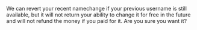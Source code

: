 We can revert your recent namechange if your previous username is still available, but it will not return your ability to change it for free in the future and will not refund the money if you paid for it. Are you sure you want it?